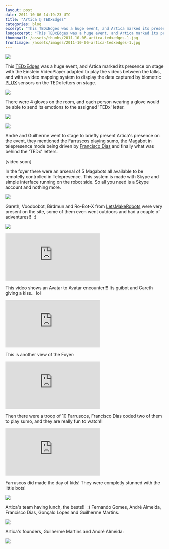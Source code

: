 ```yaml
---
layout: post
date: 2011-10-06 14:19:23 UTC
title: "Artica @ TEDxEdges"
categories: blog
excerpt: "This TEDxEdges was a huge event, and Artica marked its presence on stage with the Einstein VideoPlayer adapted to play the videos between the talks, and with a video mapping system to display the data captured by biometric PLUX sensors on the TEDx letters on stage."
longexcerpt: "This TEDxEdges was a huge event, and Artica marked its presence on stage with the Einstein VideoPlayer adapted to play the videos between the talks, and with a video mapping system to display the data captured by biometric PLUX sensors on the TEDx letters on stage.There were 4 gloves on the room, and each person wearing a glove would be able to send its emotions to the assigned \'TEDx\' letter."
thumbnail: /assets/thumbs/2011-10-06-artica-tedxedges-1.jpg
frontimage: /assets/images/2011-10-06-artica-tedxedges-1.jpg
---
```


<a title="IMG_5546 by guibot, on Flickr" href="http://www.flickr.com/photos/guibot/6216783099/">![](/assets/images/2011-10-06-artica-tedxedges-1.jpg)</a>

This <a href="http://tedxedges.com/">TEDxEdges</a> was a huge event, and Artica marked its presence on stage with the Einstein VideoPlayer adapted to play the videos between the talks, and with a video mapping system to display the data captured by biometric <a href="http://www.plux.info/">PLUX</a> sensors on the TEDx letters on stage.

<a href="http://www.flickr.com/photos/guibot/6217300346/" title="IMG_5461 by guibot, on Flickr">![](/assets/images/2011-10-06-artica-tedxedges-2.jpg)</a>

There were 4 gloves on the room, and each person wearing a glove would be able to send its emotions to the assigned 'TEDx' letter.

<a href="http://www.flickr.com/photos/guibot/6217306614/" title="IMG_5970 by guibot, on Flickr">![](/assets/images/2011-10-06-artica-tedxedges-3.jpg)</a>

<a href="http://www.flickr.com/photos/guibot/6217300882/" title="IMG_5457 by guibot, on Flickr">![](/assets/images/2011-10-06-artica-tedxedges-4.jpg)</a>

André and Guilherme went to stage to briefly present Artica's presence on the event, they mentioned the Farruscos playing sumo, the Magabot in telepresence mode being driven by <a href="http://www.franciscodias.net/">Francisco Dias</a> and finally what was behind the 'TEDx' letters.

[video soon]

In the foyer there were an arsenal of 5 Magabots all available to be remotelly controlled in Telepresence. This system is made with Skype and simple interface running on the robot side. So all you need is a Skype account and nothing more.

<a href="http://www.flickr.com/photos/guibot/6217322710/" title="IMG_5447 by guibot, on Flickr">![](/assets/images/2011-10-06-artica-tedxedges-5.jpg)</a>

Gareth, Voodoobot, Birdmun and Ro-Bot-X from <a href="http://letsmakerobots.com/">LetsMakeRobots</a> were very present on the site, some of them even went outdoors and had a couple of adventures!!  :)

<a href="http://www.flickr.com/photos/guibot/6217304668/" title="IMG_5709 by guibot, on Flickr">![](/assets/images/2011-10-06-artica-tedxedges-6.jpg)</a>

<div class="video-container"><iframe src="http://www.youtube.com/embed/Tb0_LNOCfZU" frameborder="0" allowfullscreen></iframe></div>

This video shows an Avatar to Avatar encounter!!! Its guibot and Gareth giving a kiss..  lol

<div class="video-container"><iframe src="http://www.youtube.com/embed/jbHSPCqHx3c" frameborder="0" allowfullscreen></iframe></div>

This is another view of the Foyer:

<div class="video-container"><iframe src="http://www.youtube.com/embed/yc4xTOzeZK4" frameborder="0" allowfullscreen></iframe></div>

Then there were a troop of 10 Farruscos, Francisco Dias coded two of them to play sumo, and they are really fun to watch!!

<div class="video-container"><iframe src="http://www.youtube.com/embed/EFdLDcqZ6rs" frameborder="0" allowfullscreen></iframe></div>

Farruscos did made the day of kids! They were completly stunned with the little bots!

<a href="http://www.flickr.com/photos/guibot/6217303940/" title="IMG_5655 by guibot, on Flickr">![](/assets/images/2011-10-06-artica-tedxedges-7.jpg)</a>

Artica's team having lunch, the bests!!  :)  Fernando Gomes, André Almeida, Francisco Dias, Gonçalo Lopes and Guilherme Martins.

<a href="http://www.flickr.com/photos/guibot/6216782741/" title="IMG_5598 by guibot, on Flickr">![](/assets/images/2011-10-06-artica-tedxedges-8.jpg)</a>

Artica's founders, Guilherme Martins and André Almeida:

<a href="http://www.flickr.com/photos/guibot/6217302320/" title="IMG_5558 by guibot, on Flickr">![](/assets/images/2011-10-06-artica-tedxedges-9.jpg)</a>

